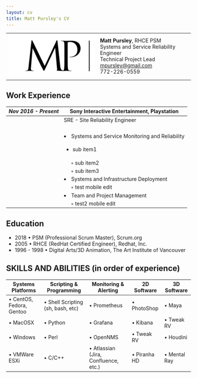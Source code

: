 ```yaml
---
layout: cv
title: Matt Pursley's CV
---
```


<center><div id="contact_table">
  <table width="800">
  <tr>
    <td align="right">
      <img src="assets/matt pursley resume logo v2 cropped.png" width="300">
    </td>
    <td align="left">
      <b>Matt Pursley</b>, RHCE PSM<br>
      Systems and Service Reliability Engineer<br>
      Technical Project Lead<br>
      <div id="webaddress">
        <i class="fi-mail"></i> 
        <a href="mailto:mpursley@gmail.com">mpursley@gmail.com</a><br>
      </div>
      <div id="webaddress">
        <i class="fi-telephone"></i> 772-226-0559 
      </div> 
    </td>
  </tr>
</table></div>
</center>

## Work Experience

_Nov 2016 - Present_ | __Sony Interactive Entertainment, Playstation__
---------------------|------------------------------------------------
&nbsp; | SRE - Site Reliability Engineer
&nbsp; | 
&nbsp; | <div><li> Systems and Service Monitoring and Reliability</div>
&nbsp; | <div><ul><li> sub item1</div>
&nbsp; | &nbsp;&nbsp;&nbsp;&nbsp;  ◦ sub item2
&nbsp; | &nbsp;&nbsp;&nbsp;&nbsp;  ◦ sub item3
&nbsp; | <li> Systems and Infrastructure Deployment
&nbsp; | &nbsp;&nbsp;&nbsp;&nbsp;  ◦ test mobile edit
&nbsp; | <li> Team and Project Management
&nbsp; | &nbsp;&nbsp;&nbsp;&nbsp;  ◦ test2 mobile edit
  

## Education

* 2018 • PSM (Professional Scrum Master), Scrum.org
* 2005 • RHCE (RedHat Certified Engineer), Redhat, Inc.
* 1996 - 1998 • Digital Arts/3D Animation, The Art Institute of Vancouver


## SKILLS AND ABILITIES (in order of experience)

Systems Platforms | Scripting & Programming | Monitoring & Alerting | 2D Software | 3D Software
------------------|-------------------------|-----------------------|-------------|------------
• CentOS, Fedora, Gentoo | • Shell Scripting (sh, bash, etc)| • Prometheus | • PhotoShop | • Maya
• MacOSX | • Python | • Grafana | • Kibana | • Tweak RV
• Windows | • Perl | • OpenNMS | • Tweak RV | • Houdini
• VMWare ESXi | • C/C++ | • Atlassian (Jira, Confluence, etc.) | • Piranha HD | • Mental Ray

